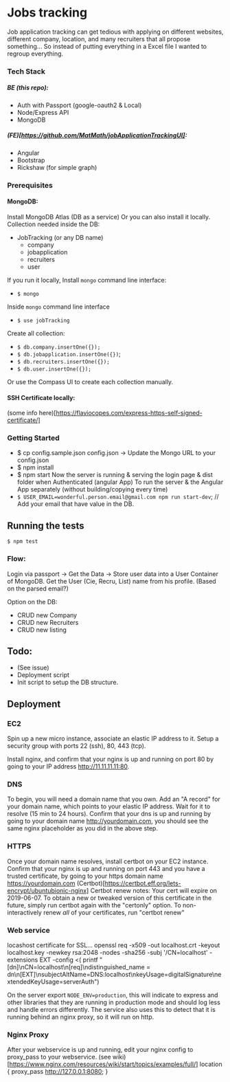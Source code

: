 # Jobs tracking

Job application tracking can get tedious with applying on different websites, different company, location, and many recruiters that all propose something... So instead of putting everything in a Excel file I wanted to regroup everything.

### Tech Stack
##### BE (this repo):
- Auth with Passport (google-oauth2 & Local)
- Node/Express API
- MongoDB

##### (FE)[https://github.com/MatMath/jobApplicationTrackingUI]:
- Angular
- Bootstrap
- Rickshaw (for simple graph)

### Prerequisites
#### MongoDB:
Install MongoDB Atlas (DB as a service) Or you can also install it locally.
Collection needed inside the DB:
- JobTracking (or any DB name)
  - company
  - jobapplication 
  - recruiters
  - user

If you run it locally, Install `mongo` command line interface:
- `$ mongo`

Inside `mongo` command line interface
- `$ use jobTracking`

Create all collection:
- `$ db.company.insertOne({});`
- `$ db.jobapplication.insertOne({})`;
- `$ db.recruiters.insertOne({});`
- `$ db.user.insertOne({});`

Or use the Compass UI to create each collection manually.

#### SSH Certificate locally:
(some info here)[https://flaviocopes.com/express-https-self-signed-certificate/]

### Getting Started
- $ cp config.sample.json config.json -> Update the Mongo URL to your config.json
- $ npm install
- $ npm start
Now the server is running & serving the login page & dist folder when Authenticated (angular App)
To run the server & the Angular App separately (without building/copying every time)
- `$ USER_EMAIL=wonderful.person.email@gmail.com npm run start-dev`; // Add your email that have value in the DB.

## Running the tests
`$ npm test`

### Flow:
Login via passport -> Get the Data -> Store user data into a User Container of MongoDB.
Get the User (Cie, Recru, List) name from his profile. (Based on the parsed email?)

Option on the DB:
- CRUD new Company
- CRUD new Recruiters
- CRUD new listing

## Todo:
- (See issue)
- Deployment script
- Init script to setup the DB structure.

## Deployment

### EC2

Spin up a new micro instance, associate an elastic IP address to it. Setup a security group with ports 22 (ssh), 80, 443 (tcp).

Install nginx, and confirm that your nginx is up and running on port 80 by going to your IP address http://11.11.11.11:80.

### DNS

To begin, you will need a domain name that you own. Add an "A record" for your domain name, which points to your elastic IP address. Wait for it to resolve (15 min to 24 hours). Confirm that your dns is up and running by going to your domain name http://yourdomain.com, you should see the same nginx placeholder as you did in the above step.

### HTTPS

Once your domain name resolves, install certbot on your EC2 instance. Confirm that your nginx is up and running on port 443 and you have a trusted certificate, by going to your https domain name https://yourdomain.com
(Certbot)[https://certbot.eff.org/lets-encrypt/ubuntubionic-nginx]
Certbot renew notes: Your cert will expire on 2019-06-07. To obtain a new or tweaked version of this certificate in the future, simply run certbot again with the "certonly" option. To non-interactively renew *all* of your certificates, run "certbot renew"



### Web service


locashost certificate for SSL…
openssl req -x509 -out localhost.crt -keyout localhost.key -newkey rsa:2048 -nodes -sha256 -subj '/CN=localhost' -extensions EXT -config <( printf "[dn]\nCN=localhost\n[req]\ndistinguished_name = dn\n[EXT]\nsubjectAltName=DNS:localhost\nkeyUsage=digitalSignature\nextendedKeyUsage=serverAuth")


On the server export `NODE_ENV=production`, this will indicate to express and other libraries that they are running in production mode and should log less and handle errors differently. The service also uses this to detect that it is running behind an nginx proxy, so it will run on http.

### Nginx Proxy

After your webservice is up and running, edit your nginx config to proxy_pass to your webservice. (see wiki)[https://www.nginx.com/resources/wiki/start/topics/examples/full/]
location {
  proxy_pass  http://127.0.0.1:8080;
}
